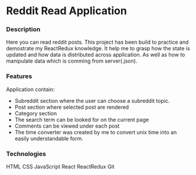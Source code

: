 # Reddit Read Application
### Description
Here you can read reddit posts.
This project has been build to practice and demostrate my ReactRedux knowledge.
It help me to grasp how the state is updated and how data is distributed across application.
As well as how to manipulate data which is comming from server(.json).

### Features
Application contain:
  - Subreddit section where the user can choose a subreddit topic.
  - Post section where selected post are rendered
  - Category section 
  - The search term can be looked for on the current page
  - Comments can be viewed under each post
  - The time converter was created by me to convert unix time into an easily understandable form. 

### Technologies
HTML CSS JavaScript React ReactRedux Git 